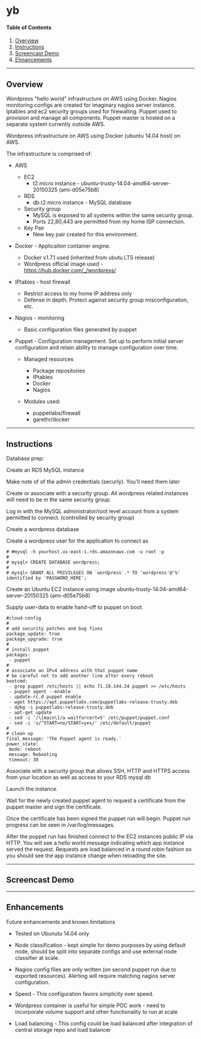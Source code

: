 # yb

#### Table of Contents

1. [Overview](#overview)
2. [Instructions](#instructions)
3. [Screencast Demo](#screencast-demo)
4. [Ehnancements](#enhancements)

---

## Overview

Wordpress "hello world" infrastructure on AWS using Docker.  Nagios monitoring configs are created for imaginary nagios server instance.  Iptables and ec2 security groups used for firewalling.  Puppet used to provision and manage all components.  Puppet master is hosted on a separate system currently outside AWS.

Wordpress infrastructure on AWS using Docker (ubuntu 14.04 host) on AWS.  

The infrastructure is comprised of:

  * AWS
    * EC2
      * t2.micro instance - ubuntu-trusty-14.04-amd64-server-20150325 (ami-d05e75b8)
    * RDS
      * db.t2.micro instance - MySQL database
    * Security group 
      * MySQL is exposed to all systems within the same security group.
      * Ports 22,80,443 are permitted from my home ISP connection.
    * Key Pair
      * New key pair created for this environment.

  * Docker - Applicaiton container engine.  
    * Docker v1.7.1 used (inherited from ubutu LTS release)
    * Wordpress official image used - https://hub.docker.com/_/wordpress/

  * IPtables - host firewall
    * Restrict access to my home IP address only
    * Defense in depth.  Protect against security group misconfiguration, etc.

  * Nagios - monitoring
    * Basic configuration files generated by puppet
  
  * Puppet - Configuration management.  Set up to perform initial server configuration and retain ability to manage configuration over time.
    * Managed resources
      * Package repositories
      * IPtables
      * Docker
      * Nagios  

    * Modules used:
      * puppetlabs/firewall
      * garethr/docker

---

## Instructions

Database prep:

Create an RDS MySQL instance 

Make note of of the admin credentials (securly).  You'll need them later 

Create or associate with a security group.  All wordpress related instances will need to be in the same security group.

Log in with the MySQL administrator/root level account from a system permitted to connect.  (controlled by security group)

Create a wordpress database 

Create a wordpress user for the application to connect as

    # #mysql -h yourhost.us-east-1.rds.amazonaws.com -u root -p
    #
    # mysql> CREATE DATABASE wordpress;
    #
    # mysql> GRANT ALL PRIVILEGES ON `wordpress`.* TO 'wordpress'@'%' identified by 'PASSWORD_HERE';

Create an Ubuntu EC2 instance using image ubuntu-trusty-14.04-amd64-server-20150325 (ami-d05e75b8)

Supply user-data to enable hand-off to puppet on boot.

    #cloud-config
    #
    # add security patches and bug fixes
    package_update: true
    package_upgrade: true
    #
    # install puppet
    packages:
     - puppet
    #
    # associate an IPv4 address with that puppet name
    # be careful not to add another line after every reboot
    bootcmd:
     - grep puppet /etc/hosts || echo 71.19.144.24 puppet >> /etc/hosts
     - puppet agent --enable
     - update-rc.d puppet enable
     - wget https://apt.puppetlabs.com/puppetlabs-release-trusty.deb
     - dpkg -i puppetlabs-release-trusty.deb
     - apt-get update
     - sed -i '/\[main\]/a waitforcert=5' /etc/puppet/puppet.conf
     - sed -i 's/^START=no/START=yes/' /etc/default/puppet
    #
    # clean up
    final_message: 'The Puppet agent is ready.'
    power_state:
     mode: reboot
     message: Rebooting
     timeout: 30

Associate with a security group that allows SSH, HTTP and HTTPS access from your location as well as access to your RDS mysql db

Launch the instance.

Wait for the newly created puppet agent to request a certificate from the puppet master and sign the certificate.

Once the certificate has been signed the puppet run will begin.  Puppet run progress can be seen in /var/log/messages.

After the puppet run has finished connect to the EC2 instances public IP via HTTP.  You will see a hello world message indicating which app instance served the request.  Requests are load balanced in a round robin fashion so you should see the app instance change when reloading the site.

---

## Screencast Demo

---

## Enhancements 

Future enhancements and known limitations

  * Tested on Ubunutu 14.04 only

  * Node classification - kept simple for demo purposes by using default node, should be split into separate configs and use external node classifier at scale.

  * Nagios config files are only written (on second puppet run due to exported resources).  Alerting will require matching nagios server configuration.

  * Speed - This configuration favors simplicity over speed.

  * Wordpress container is useful for simple POC work - need to incorporate volume support and other functionality to run at scale

  * Load balancing - This config could be load balanced after integration of central storage repo and load balancer

